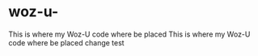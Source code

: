 # woz-u-
This is where my Woz-U code where be placed 
This is where my Woz-U code where be placed
change test
